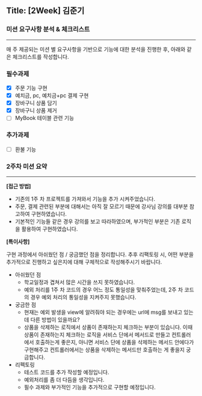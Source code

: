## **Title: [2Week] 김준기**

### **미션 요구사항 분석 & 체크리스트**

---

매 주 제공되는 미션 별 요구사항을 기반으로 기능에 대한 분석을 진행한 후, 아래와 같은 체크리스트를 작성합니다.

### **필수과제**

- [x]  주문 기능 구현
- [x]  예치금, pc, 예치금+pc 결제 구현
- [x]  장바구니 상품 담기
- [x]  장바구니 상품 제거
- [ ]  MyBook 테이블 관련 기능

### **추가과제**

- [ ]  환불 기능

### **2주차 미션 요약**

---

**[접근 방법]**

- 기존의 1주 차 프로젝트를 가져와서 기능을 추가 시켜주었습니다.
- 주문, 결제 관련된 부분에 대해서는 아직 잘 모르기 때문에 강사님 강의를 대부분 참고하여 구현하였습니다.
- 기본적인 기능들 같은 경우 강의를 보고 따라하였으며, 부가적인 부분은 기존 로직을 활용하여 구현하였습니다.

**[특이사항]**

구현 과정에서 아쉬웠던 점 / 궁금했던 점을 정리합니다. 추후 리팩토링 시, 어떤 부분을 추가적으로 진행하고 싶은지에 대해 구체적으로 작성해주시기 바랍니다.

- 아쉬웠던 점
    - 학교일정과 겹쳐서 많은 시간을 쓰지 못하였습니다.
    - 예외 처리를 1주 차 코드의 경우 어느 정도 통일성을 맞춰주었는데, 2주 차 코드의 경우 예외 처리의 통일성을 지켜주지 못했습니다.
- 궁금한 점
    - 현재는 예외 발생을 view에 알려줘야 되는 경우에는 url에 msg를 보내고 있는데 다른 방법이 있을까요?
    - 상품을 삭제하는 로직에서 상품이 존재하는지 체크하는 부분이 있습니다. 이때 상품이 존재하는지 체크하는 로직을 서비스 단에서 메서드로 만들고 컨트롤러에서 호출하는게 좋은지, 아니면 서비스 단에 상품을 삭제하는 메서드 안에다가 구현해주고 컨트롤러에서는 상품을 삭제하는 메서드만 호출하는 게 좋을지 궁금합니다.
- 리펙토링
    - 테스트 코드를 추가 작성할 예정입니다.
    - 예외처리를 좀 더 다듬을 생각입니다.
    - 필수 과제와 부가적인 기능을 추가적으로 구현할 예정입니다.
